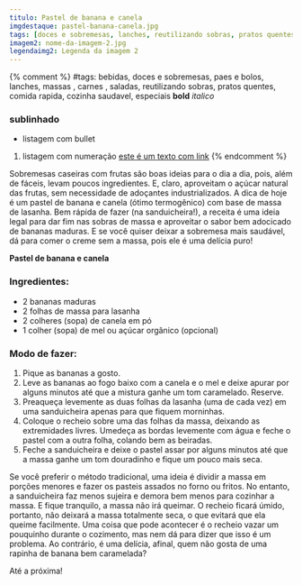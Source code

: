 ```yaml
---
titulo: Pastel de banana e canela
imgdestaque: pastel-banana-canela.jpg
tags: [doces e sobremesas, lanches, reutilizando sobras, pratos quentes, comida rapida]
imagem2: nome-da-imagem-2.jpg
legendaimg2: Legenda da imagem 2
---
```

{% comment %}
#tags: bebidas, doces e sobremesas, paes e bolos, lanches, massas , carnes , saladas, reutilizando sobras, pratos quentes, comida rapida, cozinha saudavel, especiais
**bold**
*italico*
### sublinhado
* listagem com bullet
1. listagem com numeração
[este é um texto com link](https://www.enderecodolink.com)
{% endcomment %}

Sobremesas caseiras com frutas são boas ideias para o dia a dia, pois, além de fáceis, levam poucos ingredientes. E, claro, aproveitam o açúcar natural das frutas, sem necessidade de adoçantes industrializados. A dica de hoje é um pastel de banana e canela (ótimo termogênico) com base de massa de lasanha. Bem rápida de fazer (na sanduicheira!), a receita é uma ideia legal para dar fim nas sobras de massa e aproveitar o sabor bem adocicado de bananas maduras. E se você quiser deixar a sobremesa mais saudável, dá para comer o creme sem a massa, pois ele é uma delícia puro!

**Pastel de banana e canela**

### Ingredientes:

* 2 bananas maduras
* 2 folhas de massa para lasanha
* 2 colheres (sopa) de canela em pó
* 1 colher (sopa) de mel ou açúcar orgânico (opcional)

### Modo de fazer:

1. Pique as bananas a gosto.
2. Leve as bananas ao fogo baixo com a canela e o mel e deixe apurar por alguns minutos até que a mistura ganhe um tom caramelado. Reserve. 
3. Preaqueça levemente as duas folhas da lasanha (uma de cada vez) em uma sanduicheira apenas para que fiquem morninhas.
4. Coloque o recheio sobre uma das folhas da massa, deixando as extremidades livres. Umedeça as bordas levemente com água e feche o pastel com a outra folha, colando bem as beiradas. 
5. Feche a sanduicheira e deixe o pastel assar por alguns minutos até que a massa ganhe um tom douradinho e fique um pouco mais seca.  

Se você preferir o método tradicional, uma ideia é dividir a massa em porções menores e fazer os pasteis assados no forno ou fritos. No entanto, a sanduicheira faz menos sujeira e demora bem menos para cozinhar a massa. E fique tranquilo, a massa não irá queimar. O recheio ficará úmido, portanto, não deixará a massa totalmente seca, o que evitará que ela queime facilmente. Uma coisa que pode acontecer é o recheio vazar um pouquinho durante o cozimento, mas nem dá para dizer que isso é um problema. Ao contrário, é uma delícia, afinal, quem não gosta de uma rapinha de banana bem caramelada? 

Até a próxima!